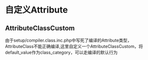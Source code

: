 # 自定义Attribute

## AttributeClassCustom
 由于setup/compiler.class.inc.php中写死了编译的Attribute类型，AttributeClass不能正确编译,这里自定义一个AttributeClassCustom，将default_value作为class_category，可以走编译的默认行为
